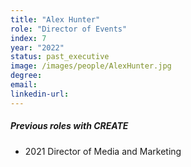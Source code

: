 ```yaml
---
title: "Alex Hunter"
role: "Director of Events"
index: 7
year: "2022"
status: past_executive
image: /images/people/AlexHunter.jpg
degree:
email:
linkedin-url:
---
```

##### Previous roles with CREATE

- 2021 Director of Media and Marketing

